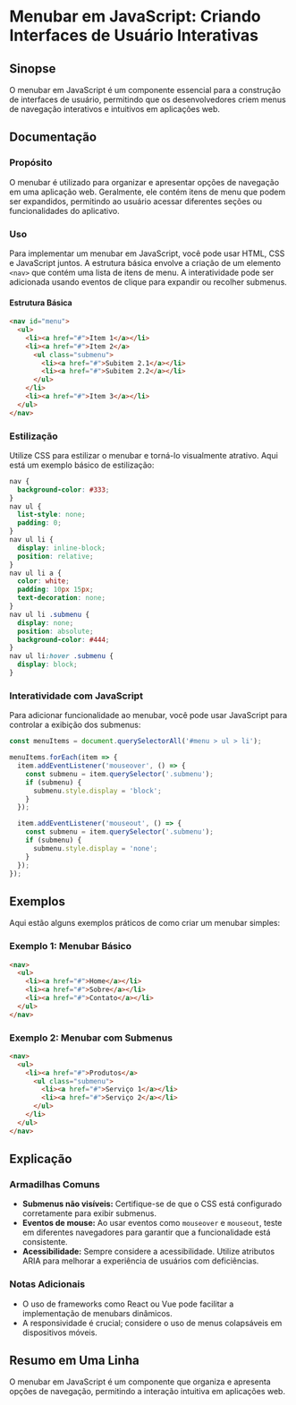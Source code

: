 <!--
Meta Description: # Menubar em JavaScript: Criando Interfaces de Usuário Interativas ## Sinopse O menubar em JavaScript é um componente essencial para a construção de i...
Meta Keywords: nav, submenu, href, menubar, para
-->

# Menubar em JavaScript: Criando Interfaces de Usuário Interativas

## Sinopse
O menubar em JavaScript é um componente essencial para a construção de interfaces de usuário, permitindo que os desenvolvedores criem menus de navegação interativos e intuitivos em aplicações web.

## Documentação
### Propósito
O menubar é utilizado para organizar e apresentar opções de navegação em uma aplicação web. Geralmente, ele contém itens de menu que podem ser expandidos, permitindo ao usuário acessar diferentes seções ou funcionalidades do aplicativo.

### Uso
Para implementar um menubar em JavaScript, você pode usar HTML, CSS e JavaScript juntos. A estrutura básica envolve a criação de um elemento `<nav>` que contém uma lista de itens de menu. A interatividade pode ser adicionada usando eventos de clique para expandir ou recolher submenus.

#### Estrutura Básica
```html
<nav id="menu">
  <ul>
    <li><a href="#">Item 1</a></li>
    <li><a href="#">Item 2</a>
      <ul class="submenu">
        <li><a href="#">Subitem 2.1</a></li>
        <li><a href="#">Subitem 2.2</a></li>
      </ul>
    </li>
    <li><a href="#">Item 3</a></li>
  </ul>
</nav>
```

### Estilização
Utilize CSS para estilizar o menubar e torná-lo visualmente atrativo. Aqui está um exemplo básico de estilização:

```css
nav {
  background-color: #333;
}
nav ul {
  list-style: none;
  padding: 0;
}
nav ul li {
  display: inline-block;
  position: relative;
}
nav ul li a {
  color: white;
  padding: 10px 15px;
  text-decoration: none;
}
nav ul li .submenu {
  display: none;
  position: absolute;
  background-color: #444;
}
nav ul li:hover .submenu {
  display: block;
}
```

### Interatividade com JavaScript
Para adicionar funcionalidade ao menubar, você pode usar JavaScript para controlar a exibição dos submenus:

```javascript
const menuItems = document.querySelectorAll('#menu > ul > li');

menuItems.forEach(item => {
  item.addEventListener('mouseover', () => {
    const submenu = item.querySelector('.submenu');
    if (submenu) {
      submenu.style.display = 'block';
    }
  });

  item.addEventListener('mouseout', () => {
    const submenu = item.querySelector('.submenu');
    if (submenu) {
      submenu.style.display = 'none';
    }
  });
});
```

## Exemplos
Aqui estão alguns exemplos práticos de como criar um menubar simples:

### Exemplo 1: Menubar Básico
```html
<nav>
  <ul>
    <li><a href="#">Home</a></li>
    <li><a href="#">Sobre</a></li>
    <li><a href="#">Contato</a></li>
  </ul>
</nav>
```

### Exemplo 2: Menubar com Submenus
```html
<nav>
  <ul>
    <li><a href="#">Produtos</a>
      <ul class="submenu">
        <li><a href="#">Serviço 1</a></li>
        <li><a href="#">Serviço 2</a></li>
      </ul>
    </li>
  </ul>
</nav>
```

## Explicação
### Armadilhas Comuns
- **Submenus não visíveis:** Certifique-se de que o CSS está configurado corretamente para exibir submenus.
- **Eventos de mouse:** Ao usar eventos como `mouseover` e `mouseout`, teste em diferentes navegadores para garantir que a funcionalidade está consistente.
- **Acessibilidade:** Sempre considere a acessibilidade. Utilize atributos ARIA para melhorar a experiência de usuários com deficiências.

### Notas Adicionais
- O uso de frameworks como React ou Vue pode facilitar a implementação de menubars dinâmicos.
- A responsividade é crucial; considere o uso de menus colapsáveis em dispositivos móveis.

## Resumo em Uma Linha
O menubar em JavaScript é um componente que organiza e apresenta opções de navegação, permitindo a interação intuitiva em aplicações web.